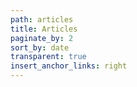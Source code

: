 ```yaml
---
path: articles
title: Articles
paginate_by: 2
sort_by: date
transparent: true
insert_anchor_links: right
---
```

